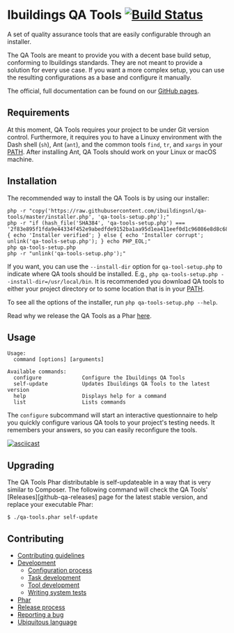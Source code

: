 # Ibuildings QA Tools [![Build Status](https://travis-ci.org/ibuildingsnl/qa-tools.svg?branch=master)](https://travis-ci.org/ibuildingsnl/qa-tools)

A set of quality assurance tools that are easily configurable through an installer.

The QA Tools are meant to provide you with a decent base build setup, conforming to Ibuildings standards. 
They are not meant to provide a solution for every use case. If you want a more complex setup,
you can use the resulting configurations as a base and configure it manually.

The official, full documentation can be found on our [GitHub pages][gh-pages].

[gh-pages]: https://ibuildingsnl.github.io/qa-tools

## Requirements

At this moment, QA Tools requires your project to be under Git version control.
Furthermore, it requires you to have a Linuxy environment with the Dash shell
(`sh`), Ant (`ant`), and the common tools `find`, `tr`, and `xargs` in your
[PATH][path]. After installing Ant, QA Tools should work on your Linux or
macOS machine.

## Installation

The recommended way to install the QA Tools is by using our installer:

```
php -r "copy('https://raw.githubusercontent.com/ibuildingsnl/qa-tools/master/installer.php', 'qa-tools-setup.php');"
php -r "if (hash_file('SHA384', 'qa-tools-setup.php') === '2f83e895f1fda9e44334f452e9abedfde9152ba1aa95d1ea411eef0d1c96086e8d8c68909ffeaa3ec7d72de420c85287') { echo 'Installer verified'; } else { echo 'Installer corrupt'; unlink('qa-tools-setup.php'); } echo PHP_EOL;"
php qa-tools-setup.php
php -r "unlink('qa-tools-setup.php');"
```

If you want, you can use the `--install-dir` option for `qa-tool-setup.php` to indicate where QA tools
should be installed. E.g., `php qa-tools-setup.php --install-dir=/usr/local/bin`. It is recommended you
download QA tools to either your project directory or to some location that is in your [PATH][path].

To see all the options of the installer, run `php qa-tools-setup.php --help`.

Read why we release the QA Tools as a Phar [here](docs/phar.md).

[path]: https://en.wikipedia.org/wiki/PATH_(variable)

## Usage

```sh-session
Usage:
  command [options] [arguments]

Available commands:
  configure             Configure the Ibuildings QA Tools
  self-update           Updates Ibuildings QA Tools to the latest version
  help                  Displays help for a command
  list                  Lists commands
```

The `configure` subcommand will start an interactive questionnaire to help you
quickly configure various QA tools to your project's testing needs. It remembers
your answers, so you can easily reconfigure the tools.

[![asciicast](https://asciinema.org/a/9nlu7mu2dfst8bilsmp825553.png)](https://asciinema.org/a/9nlu7mu2dfst8bilsmp825553)

## Upgrading

The QA Tools Phar distributable is self-updateable in a way that is very similar
to Composer. The following command will check the QA Tools'
[Releases][github-qa-releases] page for the latest stable version, and replace
your executable Phar:

```sh-session
$ ./qa-tools.phar self-update
```

## Contributing

 * [Contributing guidelines](CONTRIBUTING.md)
 * [Development](docs/development.md)
    * [Configuration process](docs/development/configuration-process.md)
    * [Task development](docs/development/task-development.md)
    * [Tool development](docs/development/tool-development.md)
    * [Writing system tests](docs/development/writing-system-tests.md)
 * [Phar](docs/phar.md)
 * [Release process](docs/release-process.md)
 * [Reporting a bug](docs/reporting-a-bug.md)
 * [Ubiquitous language](docs/ubiquitous-language.md)

